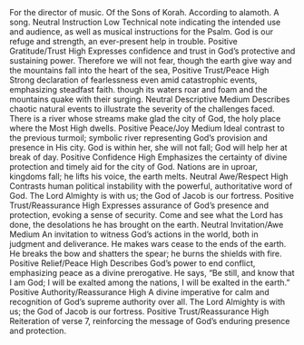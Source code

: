 <sentimentAnalysis>
    <psalm number="46">
        <verse number="0">
            <text>For the director of music. Of the Sons of Korah. According to alamoth. A song.</text>
            <polarity>Neutral</polarity>
            <emotion>Instruction</emotion>
            <intensity>Low</intensity>
            <context>Technical note indicating the intended use and audience, as well as musical instructions for the Psalm.</context>
        </verse>
        <verse number="1">
            <text>God is our refuge and strength, an ever-present help in trouble.</text>
            <polarity>Positive</polarity>
            <emotion>Gratitude/Trust</emotion>
            <intensity>High</intensity>
            <context>Expresses confidence and trust in God’s protective and sustaining power.</context>
        </verse>
        <verse number="2">
            <text>Therefore we will not fear, though the earth give way and the mountains fall into the heart of the sea,</text>
            <polarity>Positive</polarity>
            <emotion>Trust/Peace</emotion>
            <intensity>High</intensity>
            <context>Strong declaration of fearlessness even amid catastrophic events, emphasizing steadfast faith.</context>
        </verse>
        <verse number="3">
            <text>though its waters roar and foam and the mountains quake with their surging.</text>
            <polarity>Neutral</polarity>
            <emotion>Descriptive</emotion>
            <intensity>Medium</intensity>
            <context>Describes chaotic natural events to illustrate the severity of the challenges faced.</context>
        </verse>
        <verse number="4">
            <text>There is a river whose streams make glad the city of God, the holy place where the Most High dwells.</text>
            <polarity>Positive</polarity>
            <emotion>Peace/Joy</emotion>
            <intensity>Medium</intensity>
            <context>Ideal contrast to the previous turmoil; symbolic river representing God’s provision and presence in His city.</context>
        </verse>
        <verse number="5">
            <text>God is within her, she will not fall; God will help her at break of day.</text>
            <polarity>Positive</polarity>
            <emotion>Confidence</emotion>
            <intensity>High</intensity>
            <context>Emphasizes the certainty of divine protection and timely aid for the city of God.</context>
        </verse>
        <verse number="6">
            <text>Nations are in uproar, kingdoms fall; he lifts his voice, the earth melts.</text>
            <polarity>Neutral</polarity>
            <emotion>Awe/Respect</emotion>
            <intensity>High</intensity>
            <context>Contrasts human political instability with the powerful, authoritative word of God.</context>
        </verse>
        <verse number="7">
            <text>The Lord Almighty is with us; the God of Jacob is our fortress.</text>
            <polarity>Positive</polarity>
            <emotion>Trust/Reassurance</emotion>
            <intensity>High</intensity>
            <context>Expresses assurance of God’s presence and protection, evoking a sense of security.</context>
        </verse>
        <verse number="8">
            <text>Come and see what the Lord has done, the desolations he has brought on the earth.</text>
            <polarity>Neutral</polarity>
            <emotion>Invitation/Awe</emotion>
            <intensity>Medium</intensity>
            <context>An invitation to witness God’s actions in the world, both in judgment and deliverance.</context>
        </verse>
        <verse number="9">
            <text>He makes wars cease to the ends of the earth. He breaks the bow and shatters the spear; he burns the shields with fire.</text>
            <polarity>Positive</polarity>
            <emotion>Relief/Peace</emotion>
            <intensity>High</intensity>
            <context>Describes God’s power to end conflict, emphasizing peace as a divine prerogative.</context>
        </verse>
        <verse number="10">
            <text>He says, “Be still, and know that I am God; I will be exalted among the nations, I will be exalted in the earth.”</text>
            <polarity>Positive</polarity>
            <emotion>Authority/Reassurance</emotion>
            <intensity>High</intensity>
            <context>A divine imperative for calm and recognition of God’s supreme authority over all.</context>
        </verse>
        <verse number="11">
            <text>The Lord Almighty is with us; the God of Jacob is our fortress.</text>
            <polarity>Positive</polarity>
            <emotion>Trust/Reassurance</emotion>
            <intensity>High</intensity>
            <context>Reiteration of verse 7, reinforcing the message of God’s enduring presence and protection.</context>
        </verse>
    </psalm>
</sentimentAnalysis>